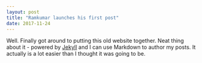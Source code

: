 ```yaml
---
layout: post
title: "Ramkumar launches his first post"
date: 2017-11-24
---
```


Well. Finally got around to putting this old website together. 
Neat thing about it - powered by [Jekyll](http://jekyllrb.com) and I can use Markdown to author my posts. 
It actually is a lot easier than I thought it was going to be.

